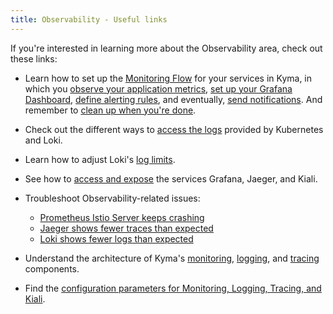 ```yaml
---
title: Observability - Useful links
---
```


If you're interested in learning more about the Observability area, check out these links:

- Learn how to set up the [Monitoring Flow](../../../03-tutorials/00-observability) for your services in Kyma, in which you [observe your application metrics](../../../03-tutorials/00-observability/obsv-01-observe-application-metrics.md), [set up your Grafana Dashboard](../../../03-tutorials/00-observability/obsv-02-create-and-configure-grafana-dashboard.md), [define alerting rules](../../../03-tutorials/00-observability/obsv-03-define-alerting-rules-monitor.md), and eventually, [send notifications](../../../03-tutorials/00-observability/obsv-04-send-notifications.md). And remember to [clean up when you're done](../../../03-tutorials/00-observability/obsv-05-clean-up-configuration.md). 

- Check out the different ways to [access the logs](../../../04-operation-guides/operations/obsv-01-access-logs.md) provided by Kubernetes and Loki.
- Learn how to adjust Loki's [log limits](../../../04-operation-guides/operations/obsv-02-adjust-loki.md).

- See how to [access and expose](../../../04-operation-guides/security/sec-06-access-expose-kiali-grafana.md) the services Grafana, Jaeger, and Kiali.

- Troubleshoot Observability-related issues:
  - [Prometheus Istio Server keeps crashing](../../../04-operation-guides/troubleshooting/observability/obsv-01-troubleshoot-prometheus-istio-server-crash-oom.md)
  - [Jaeger shows fewer traces than expected](../../../04-operation-guides/troubleshooting/observability/obsv-02-troubleshoot-jaeger-shows-few-traces.md)
  - [Loki shows fewer logs than expected](../../../04-operation-guides/troubleshooting/observability/obsv-03-troubleshoot-loki-logging.md)

- Understand the architecture of Kyma's [monitoring](../../../05-technical-reference/00-architecture/obsv-01-architecture-monitoring.md), [logging](../../../05-technical-reference/00-architecture/obsv-02-architecture-logging.md), and [tracing](../../../05-technical-reference/00-architecture/obsv-03-architecture-tracing.md) components.

- Find the [configuration parameters for Monitoring, Logging, Tracing, and Kiali](../../../05-technical-reference/00-configuration-parameters/obsv-01-configpara-observability.md).
